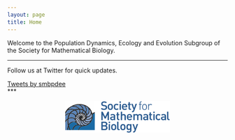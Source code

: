 ```yaml
---
layout: page
title: Home
---
```


<p class="message">
Welcome to the Population Dynamics, Ecology and Evolution Subgroup of the Society for Mathematical Biology.
</p>

***

Follow us at Twitter for quick updates.
<div class="container">
<a class="twitter-timeline" href="https://twitter.com/smbpdee?ref_src=twsrc%5Etfw">Tweets by smbpdee</a> <script async src="https://platform.twitter.com/widgets.js" charset="utf-8"></script>
</div>
***

<center><p>
  <a href="https://www.smb.org/" target="_blank"><img src="./figures/SMBlogo.png" width="240"></a>
</p></center>
